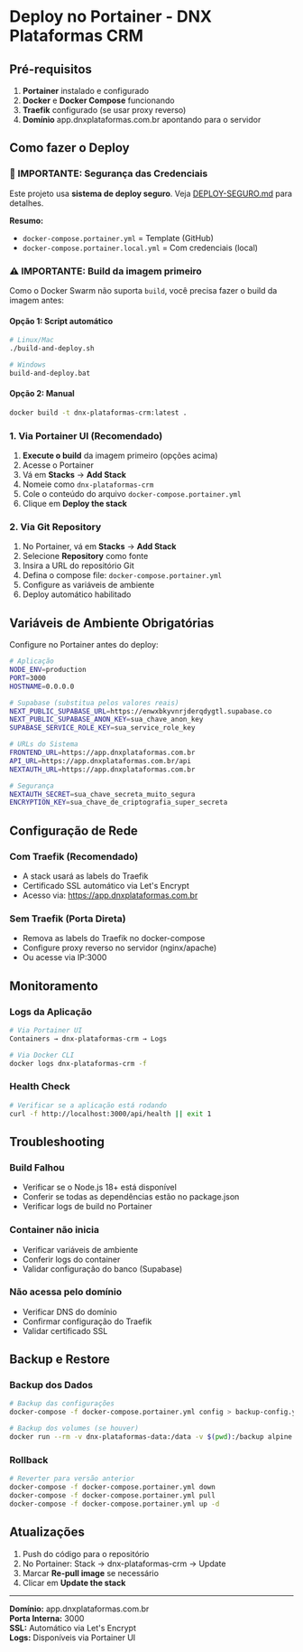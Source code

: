 # Deploy no Portainer - DNX Plataformas CRM

## Pré-requisitos

1. **Portainer** instalado e configurado
2. **Docker** e **Docker Compose** funcionando
3. **Traefik** configurado (se usar proxy reverso)
4. **Domínio** app.dnxplataformas.com.br apontando para o servidor

## Como fazer o Deploy

### **🔐 IMPORTANTE: Segurança das Credenciais**

Este projeto usa **sistema de deploy seguro**. Veja [DEPLOY-SEGURO.md](DEPLOY-SEGURO.md) para detalhes.

**Resumo:**
- `docker-compose.portainer.yml` = Template (GitHub)
- `docker-compose.portainer.local.yml` = Com credenciais (local)

### **⚠️ IMPORTANTE: Build da imagem primeiro**

Como o Docker Swarm não suporta `build`, você precisa fazer o build da imagem antes:

#### **Opção 1: Script automático**
```bash
# Linux/Mac
./build-and-deploy.sh

# Windows
build-and-deploy.bat
```

#### **Opção 2: Manual**
```bash
docker build -t dnx-plataformas-crm:latest .
```

### 1. Via Portainer UI (Recomendado)

1. **Execute o build** da imagem primeiro (opções acima)
2. Acesse o Portainer
3. Vá em **Stacks** → **Add Stack**
4. Nomeie como `dnx-plataformas-crm`
5. Cole o conteúdo do arquivo `docker-compose.portainer.yml`
6. Clique em **Deploy the stack**

### 2. Via Git Repository

1. No Portainer, vá em **Stacks** → **Add Stack**
2. Selecione **Repository** como fonte
3. Insira a URL do repositório Git
4. Defina o compose file: `docker-compose.portainer.yml`
5. Configure as variáveis de ambiente
6. Deploy automático habilitado

## Variáveis de Ambiente Obrigatórias

Configure no Portainer antes do deploy:

```bash
# Aplicação
NODE_ENV=production
PORT=3000
HOSTNAME=0.0.0.0

# Supabase (substitua pelos valores reais)
NEXT_PUBLIC_SUPABASE_URL=https://enwxbkyvnrjderqdygtl.supabase.co
NEXT_PUBLIC_SUPABASE_ANON_KEY=sua_chave_anon_key
SUPABASE_SERVICE_ROLE_KEY=sua_service_role_key

# URLs do Sistema
FRONTEND_URL=https://app.dnxplataformas.com.br
API_URL=https://app.dnxplataformas.com.br/api
NEXTAUTH_URL=https://app.dnxplataformas.com.br

# Segurança
NEXTAUTH_SECRET=sua_chave_secreta_muito_segura
ENCRYPTION_KEY=sua_chave_de_criptografia_super_secreta
```

## Configuração de Rede

### Com Traefik (Recomendado)
- A stack usará as labels do Traefik
- Certificado SSL automático via Let's Encrypt
- Acesso via: https://app.dnxplataformas.com.br

### Sem Traefik (Porta Direta)
- Remova as labels do Traefik no docker-compose
- Configure proxy reverso no servidor (nginx/apache)
- Ou acesse via IP:3000

## Monitoramento

### Logs da Aplicação
```bash
# Via Portainer UI
Containers → dnx-plataformas-crm → Logs

# Via Docker CLI
docker logs dnx-plataformas-crm -f
```

### Health Check
```bash
# Verificar se a aplicação está rodando
curl -f http://localhost:3000/api/health || exit 1
```

## Troubleshooting

### Build Falhou
- Verificar se o Node.js 18+ está disponível
- Conferir se todas as dependências estão no package.json
- Verificar logs de build no Portainer

### Container não inicia
- Verificar variáveis de ambiente
- Conferir logs do container
- Validar configuração do banco (Supabase)

### Não acessa pelo domínio
- Verificar DNS do domínio
- Confirmar configuração do Traefik
- Validar certificado SSL

## Backup e Restore

### Backup dos Dados
```bash
# Backup das configurações
docker-compose -f docker-compose.portainer.yml config > backup-config.yml

# Backup dos volumes (se houver)
docker run --rm -v dnx-plataformas-data:/data -v $(pwd):/backup alpine tar czf /backup/data-backup.tar.gz -C /data .
```

### Rollback
```bash
# Reverter para versão anterior
docker-compose -f docker-compose.portainer.yml down
docker-compose -f docker-compose.portainer.yml pull
docker-compose -f docker-compose.portainer.yml up -d
```

## Atualizações

1. Push do código para o repositório
2. No Portainer: Stack → dnx-plataformas-crm → Update
3. Marcar **Re-pull image** se necessário
4. Clicar em **Update the stack**

---

**Domínio:** app.dnxplataformas.com.br  
**Porta Interna:** 3000  
**SSL:** Automático via Let's Encrypt  
**Logs:** Disponíveis via Portainer UI